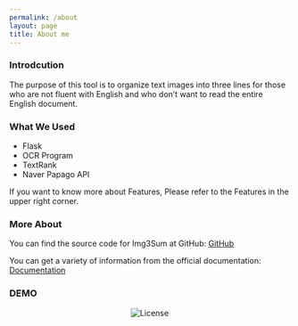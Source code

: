 ```yaml
---
permalink: /about
layout: page
title: About me
---
```


### Introdcution
The purpose of this tool is to organize text images into three lines for 
those who are not fluent with English and who don’t want to read the entire English document.

### What We Used
* Flask
* OCR Program
* TextRank
* Naver Papago API

If you want to know more about Features, Please refer to the Features in the upper right corner.


### More About
You can find the source code for Img3Sum at GitHub:
[GitHub](https://github.com/Lainshower/Img3Sum)

You can get a variety of information from the official documentation:
[Documentation](https://img3sum.readthedocs.io/en/main/)


### DEMO
<p align="center">
        <img alt="License" src="https://camo.githubusercontent.com/e2ee2a3912e0d3d4dd98b12d992868023a6c64252ebc49395320d16ab940bd41/68747470733a2f2f696d673373756d2e72656164746865646f63732e696f2f656e2f6c61746573742f5f696d616765732f496d673353756d44656d6f2e6a706567">
</p> 
